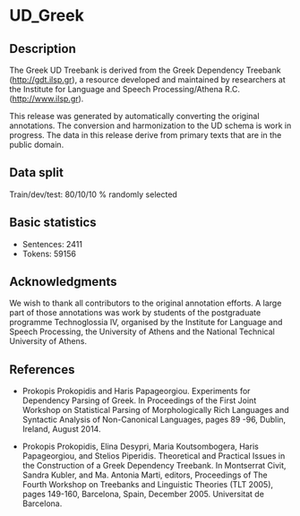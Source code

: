 # UD_Greek

## Description
The Greek UD Treebank is derived from the Greek
Dependency Treebank (http://gdt.ilsp.gr), a resource developed and maintained by researchers at the Institute for Language and Speech Processing/Athena R.C. (http://www.ilsp.gr).

This release was generated by automatically converting the original annotations. The conversion and harmonization to the UD schema is work in progress. The data in this release derive from primary texts that are in the public domain.

## Data split

Train/dev/test: 80/10/10 % randomly selected

## Basic statistics

- Sentences:  2411
- Tokens:  59156

## Acknowledgments

We wish to thank all contributors to the original annotation efforts. A large part of those annotations was work by students of the postgraduate programme Technoglossia IV, organised by the Institute for Language and Speech Processing, the University of Athens and the National Technical University of Athens.

## References

* Prokopis Prokopidis and Haris Papageorgiou. Experiments for Dependency Parsing of Greek. In Proceedings of the First Joint Workshop on Statistical Parsing of Morphologically Rich Languages and Syntactic Analysis of Non-Canonical Languages, pages 89 -96, Dublin, Ireland, August 2014.

* Prokopis Prokopidis, Elina Desypri, Maria Koutsombogera, Haris Papageorgiou, and Stelios Piperidis. Theoretical and Practical Issues in the Construction of a Greek Dependency Treebank. In Montserrat Civit, Sandra Kubler, and Ma. Antonia Marti, editors, Proceedings of The Fourth Workshop on Treebanks and Linguistic Theories (TLT 2005), pages 149-160, Barcelona, Spain, December 2005. Universitat de Barcelona.
